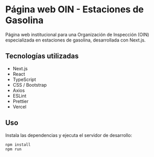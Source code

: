 # Página web OIN - Estaciones de Gasolina

Página web institucional para una Organización de Inspección (OIN) especializada en estaciones de gasolina, desarrollada con Next.js.

## Tecnologías utilizadas

- Next.js
- React
- TypeScript
- CSS / Bootstrap 
- Axios
- ESLint
- Prettier
- Vercel

## Uso

Instala las dependencias y ejecuta el servidor de desarrollo:

```bash
npm install
npm run
```
